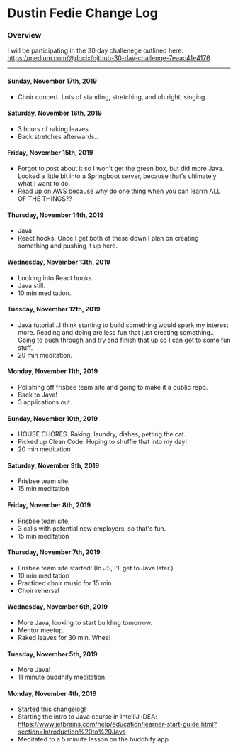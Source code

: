 # Dustin Fedie Change Log
### Overview
I will be participating in the 30 day challenege outlined here: https://medium.com/@docix/github-30-day-challenge-7eaac41e4176

---
#### Sunday, November 17th, 2019
- Choir concert. Lots of standing, stretching, and oh right, singing.

#### Saturday, November 16th, 2019
- 3 hours of raking leaves.
- Back stretches afterwards..

#### Friday, November 15th, 2019
- Forgot to post about it so I won't get the green box, but did more Java. Looked a little bit into a Springboot server, because that's ultimately what I want to do.
- Read up on AWS because why do one thing when you can learrn ALL OF THE THINGS??

#### Thursday, November 14th, 2019
- Java
- React hooks. Once I get both of these down I plan on creating something and pushing it up here.

#### Wednesday, November 13th, 2019
- Looking into React hooks.
- Java still.
- 10 min meditation.

#### Tuesday, November 12th, 2019
- Java tutorial...I think starting to build something would spark my interest more. Reading and doing are less fun that just creating something.. Going to push through and try and finish that up so I can get to some fun stuff.
- 20 min meditation.

#### Monday, November 11th, 2019
- Polishing off frisbee team site and going to make it a public repo.
- Back to Java!
- 3 applications out.

#### Sunday, November 10th, 2019
- HOUSE CHORES. Raking, laundry, dishes, petting the cat.
- Picked up Clean Code. Hoping to shuffle that into my day!
- 20 min meditation

#### Saturday, November 9th, 2019
- Frisbee team site.
- 15 min meditation

#### Friday, November 8th, 2019
- Frisbee team site.
- 3 calls with potential new employers, so that's fun.
- 15 min meditation

#### Thursday, November 7th, 2019
- Frisbee team site started! (In JS, I'll get to Java later.)
- 10 min meditation
- Practiced choir music for 15 min
- Choir rehersal

#### Wednesday, November 6th, 2019
- More Java, looking to start building tomorrow.
- Mentor meetup.
- Raked leaves for 30 min. Whee!

#### Tuesday, November 5th, 2019
- More Java!
- 11 minute buddhify meditation.

#### Monday, November 4th, 2019
- Started this changelog!
- Starting the intro to Java course in IntelliJ IDEA: https://www.jetbrains.com/help/education/learner-start-guide.html?section=Introduction%20to%20Java
- Meditated to a 5 minute lesson on the buddhify app
